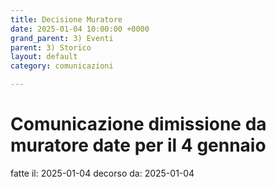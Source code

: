 ```yaml
---
title: Decisione Muratore 
date: 2025-01-04 10:00:00 +0000
grand_parent: 3) Eventi
parent: 3) Storico 
layout: default
category: comunicazioni

---
```


# Comunicazione dimissione da muratore date per il 4 gennaio

fatte il:  2025-01-04
decorso da: 2025-01-04